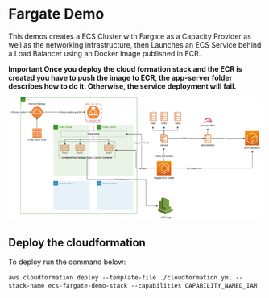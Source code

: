 # Fargate Demo
This demos creates a ECS Cluster with Fargate as a Capacity Provider as well as the networking infrastructure, then Launches an ECS Service behind a Load Balancer using an Docker Image published in ECR.

**Important Once you deploy the cloud formation stack and the ECR is created you have to push the image to ECR, the app-server folder describes how to do it. Otherwise, the service deployment will fail.**

![ECS with Fargate overview](./diagram/overview.png)

## Deploy the cloudformation
To deploy run the command below:

```
aws cloudformation deploy --template-file ./cloudformation.yml --stack-name ecs-fargate-demo-stack --capabilities CAPABILITY_NAMED_IAM
```
